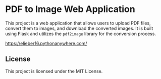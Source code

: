 # PDF to Image Web Application

This project is a web application that allows users to upload PDF files, convert them to images, and download the converted images. It is built using Flask and utilizes the `pdf2image` library for the conversion process.


https://elieber16.pythonanywhere.com/


## License

This project is licensed under the MIT License.

